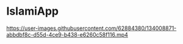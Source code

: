 # IslamiApp


https://user-images.githubusercontent.com/62884380/134008871-abbdbf8c-d55d-4ce9-b438-e6260c58f116.mp4
